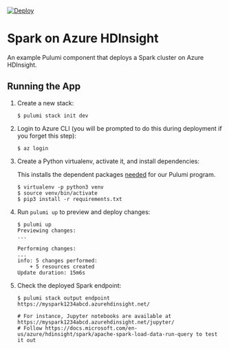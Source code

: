 [![Deploy](https://get.pulumi.com/new/button.svg)](https://app.pulumi.com/new)

# Spark on Azure HDInsight

An example Pulumi component that deploys a Spark cluster on Azure HDInsight.

## Running the App

1.  Create a new stack:

    ```
    $ pulumi stack init dev
    ```

1.  Login to Azure CLI (you will be prompted to do this during deployment if you forget this step):

    ```
    $ az login
    ```

1.  Create a Python virtualenv, activate it, and install dependencies:

    This installs the dependent packages [needed](https://www.pulumi.com/docs/intro/concepts/how-pulumi-works/) for our Pulumi program.

    ```
    $ virtualenv -p python3 venv
    $ source venv/bin/activate
    $ pip3 install -r requirements.txt
    ```

1.  Run `pulumi up` to preview and deploy changes:

    ``` 
    $ pulumi up
    Previewing changes:
    ...

    Performing changes:
    ...
    info: 5 changes performed:
        + 5 resources created
    Update duration: 15m6s
    ```

1.  Check the deployed Spark endpoint:

    ```
    $ pulumi stack output endpoint
    https://myspark1234abcd.azurehdinsight.net/
    
    # For instance, Jupyter notebooks are available at https://myspark1234abcd.azurehdinsight.net/jupyter/
    # Follow https://docs.microsoft.com/en-us/azure/hdinsight/spark/apache-spark-load-data-run-query to test it out
    ```
